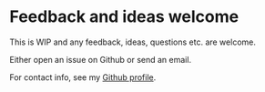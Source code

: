 # Feedback and ideas welcome

This is WIP and any feedback, ideas, questions etc. are welcome.

Either open an issue on Github or send an email.

For contact info, see my [Github profile](https://github.com/matiasdahl).
